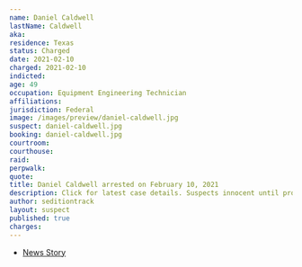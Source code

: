 ```yaml
---
name: Daniel Caldwell
lastName: Caldwell
aka:
residence: Texas
status: Charged
date: 2021-02-10
charged: 2021-02-10
indicted:
age: 49
occupation: Equipment Engineering Technician
affiliations:
jurisdiction: Federal
image: /images/preview/daniel-caldwell.jpg
suspect: daniel-caldwell.jpg
booking: daniel-caldwell.jpg
courtroom:
courthouse:
raid:
perpwalk:
quote:
title: Daniel Caldwell arrested on February 10, 2021
description: Click for latest case details. Suspects innocent until proven guilty.
author: seditiontrack
layout: suspect
published: true
charges:
---
```


- [News Story](https://dentonrc.com/news/denton-county-man-allegedly-assaulted-officer-at-capitol-riot/article_bdf358b0-4e47-5d72-bf9a-11887f779425.html)
